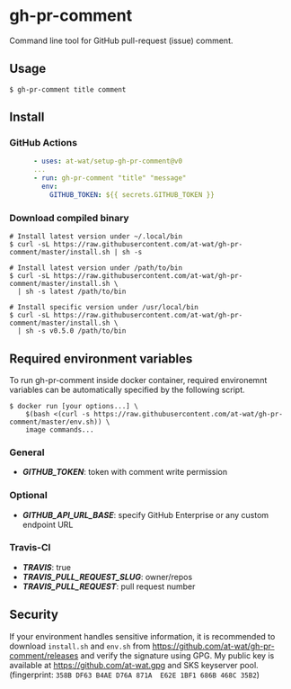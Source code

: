 # gh-pr-comment

Command line tool for GitHub pull-request (issue) comment.

## Usage

```
$ gh-pr-comment title comment
```

## Install

### GitHub Actions

```yaml
      - uses: at-wat/setup-gh-pr-comment@v0
      ...
      - run: gh-pr-comment "title" "message"
        env:
          GITHUB_TOKEN: ${{ secrets.GITHUB_TOKEN }}
```

### Download compiled binary

```shell
# Install latest version under ~/.local/bin
$ curl -sL https://raw.githubusercontent.com/at-wat/gh-pr-comment/master/install.sh | sh -s

# Install latest version under /path/to/bin
$ curl -sL https://raw.githubusercontent.com/at-wat/gh-pr-comment/master/install.sh \
  | sh -s latest /path/to/bin

# Install specific version under /usr/local/bin
$ curl -sL https://raw.githubusercontent.com/at-wat/gh-pr-comment/master/install.sh \
  | sh -s v0.5.0 /path/to/bin
```

## Required environment variables

To run gh-pr-comment inside docker container, required environemnt variables can be automatically specified by the following script.
```shell
$ docker run [your options...] \
    $(bash <(curl -s https://raw.githubusercontent.com/at-wat/gh-pr-comment/master/env.sh)) \
    image commands...
```

### General
- ***GITHUB\_TOKEN***: token with comment write permission

### Optional
- ***GITHUB\_API\_URL\_BASE***: specify GitHub Enterprise or any custom endpoint URL

### Travis-CI
- ***TRAVIS***: true
- ***TRAVIS\_PULL\_REQUEST\_SLUG***: owner/repos
- ***TRAVIS\_PULL\_REQUEST***: pull request number

## Security

If your environment handles sensitive information, it is recommended to download `install.sh` and `env.sh` from https://github.com/at-wat/gh-pr-comment/releases and verify the signature using GPG.
My public key is available at https://github.com/at-wat.gpg and SKS keyserver pool.
(fingerprint: `358B DF63 B4AE D76A 871A  E62E 1BF1 686B 468C 35B2`)
